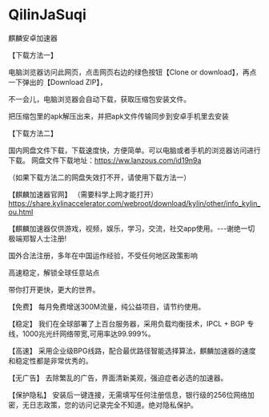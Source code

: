 # QilinJaSuqi

麒麟安卓加速器



【下载方法一】

电脑浏览器访问此网页，点击网页右边的绿色按钮【Clone or download】，再点一下弹出的【Download ZIP】，

不一会儿，电脑浏览器会自动下载，获取压缩包安装文件。

把压缩包里的apk解压出来，并把apk文件传输同步到安卓手机里去安装


【下载方法二】

国内网盘文件下载，下载速度快，方便简单。可以电脑或者手机的浏览器访问进行下载。
网盘文件下载地址：https://ww.lanzous.com/id19n9a

（如果下载方法二的网盘失效打不开，请使用下载方法一）



【麒麟加速器官网】 （需要科学上网才能打开） https://share.kylinaccelerator.com/webroot/download/kylin/other/info_kylin_ou.html


【麒麟加速器仅供游戏，视频，娱乐，学习，交流，社交app使用。---谢绝一切极端郑智人士注册!


国外合法注册，多年在中国运作经验，不受任何地区政策影响


高速稳定，解锁全球任意站点


带你打开更快，更大的世界。


【免费】 每月免费增送300M流量，纯公益项目，请节约使用。

【稳定】 我们在全球部署了上百台服务器，采用负载均衡技术，IPCL + BGP 专线，1000兆光纤网络带宽,可用率达99.999%。

【高速】 采用企业级BPG线路，配合最优路径智能选择算法，麒麟加速器的速度和稳定性都是非常优秀的。

【无广告】 去除繁乱的广告，界面清新美观，强迫症者必选的加速器。

【保护隐私】 安装后一键连接，无需填写任何注册信息，银行级的256位网络加密，无日志政策，您的访问记录完全不知道。绝对隐私保护。
